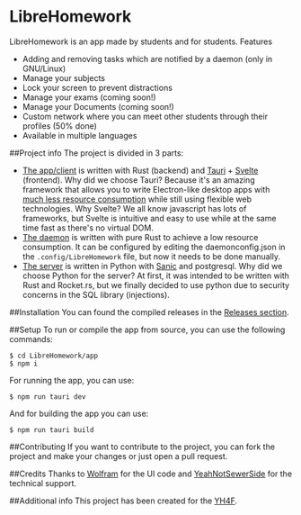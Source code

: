 # LibreHomework

LibreHomework is an app made by students and for students. Features
- Adding and removing tasks which are notified by a daemon (only in GNU/Linux)
- Manage your subjects
- Lock your screen to prevent distractions
- Manage your exams (coming soon!)
- Manage your Documents (coming soon!)
- Custom network where you can meet other students through their profiles (50% done)
- Available in multiple languages

##Project info
The project is divided in 3 parts:
- [The app/client](https://github.com/HGEpro/LibreHomework/tree/master/app) is written with Rust (backend) and [Tauri](https://github.com/tauri-apps/tauri) + [Svelte](https://github.com/sveltejs/svelte) (frontend). Why did we choose Tauri? Because it's an amazing framework that allows you to write Electron-like desktop apps with [much less resource consumption](https://github.com/tauri-apps/tauri#comparison-between-tauri-and-electron) while still using flexible web technologies. Why Svelte? We all know javascript has lots of frameworks, but Svelte is intuitive and easy to use while at the same time fast as there's no virtual DOM.
- [The daemon](https://github.com/HGEpro/LibreHomework/tree/master/daemon) is written with pure Rust to achieve a low resource consumption. It can be configured by editing the daemonconfig.json in the `.config/LibreHomework` file, but now it needs to be done manually.
- [The server](https://github.com/HGEpro/LibreHomework/tree/master/server) is written in Python with [Sanic](https://github.com/sanic-org/sanic) and postgresql. Why did we choose Python for the server? At first, it was intended to be written with Rust and Rocket.rs, but we finally decided to use python due to security concerns in the SQL library (injections).

##Installation
You can found the compiled releases in the [Releases section](https://github.com/HGEpro/LibreHomework/releases).

##Setup
To run or compile the app from source, you can use the following commands:

```
$ cd LibreHomework/app
$ npm i
```
For running the app, you can use:
```
$ npm run tauri dev
```
And for building the app you can use:
```
$ npm run tauri build
```

##Contributing
If you want to contribute to the project, you can fork the project and make your changes or just open a pull request.

##Credits
Thanks to [Wolfram](https://github.com/fabiopolancoe) for the UI code and [YeahNotSewerSide](https://github.com/DoctorEenot) for the technical support.

##Additional info
This project has been created for the [YH4F](https://fsf.org/yh4f).

